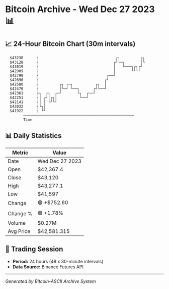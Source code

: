 # Bitcoin Archive - Wed Dec 27 2023 📊

## 📈 24-Hour Bitcoin Chart (30m intervals)

```
  $43238      ┤                                  ┌┐         ┌┐ 
  $43128      ┤                                 ┌┘└─┐       │└ 
  $43019      ┤                                 │   └───┐┌┐┌┘  
  $42909      ┤                                 │       └┘└┘   
  $42799      ┤                              ┌──┘              
  $42690      ┤                             ┌┘                 
  $42580      ┤         ┌┐ ┌─┐          ┌┐  │                  
  $42470      ┤         │└─┘ └──┐      ┌┘└──┘                  
  $42361      ┼┐  ┌┐  ┌─┘       └┐  ┌──┘                       
  $42251      ┤│ ┌┘│┌┐│          └──┘                          
  $42141      ┤│ │ └┘└┘                                        
  $42032      ┤└┐│                                             
  $41922      ┤ └┘                                             
        ────────────────────────────────────────────────→
        Time
```

## 📊 Daily Statistics

| Metric | Value |
|--------|-------|
| Date | Wed Dec 27 2023 |
| Open | $42,367.4 |
| Close | $43,120 |
| High | $43,277.1 |
| Low | $41,597 |
| Change | 🟢 +$752.60 |
| Change % | 🟢 +1.78% |
| Volume | $0.27M |
| Avg Price | $42,581.315 |

## 📅 Trading Session

- **Period:** 24 hours (48 x 30-minute intervals)
- **Data Source:** Binance Futures API

---
*Generated by Bitcoin-ASCII Archive System*
